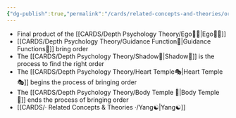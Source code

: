```yaml
---
{"dg-publish":true,"permalink":"/cards/related-concepts-and-theories/order/","created":"2023-05-03T00:35:57.899+02:00","updated":"2023-05-10T18:30:49.372+02:00"}
---
```



- Final product of the [[CARDS/Depth Psychology Theory/Ego🙋‍♂️\|Ego🙋‍♂️]] 
- [[CARDS/Depth Psychology Theory/Guidance Function🚿\|Guidance Functions🚿]] bring order 
- The [[CARDS/Depth Psychology Theory/Shadow👤\|Shadow👤]] is the process to find the right order 
- The [[CARDS/Depth Psychology Theory/Heart Temple🎭\|Heart Temple🎭]] begins the process of bringing order 
- The [[CARDS/Depth Psychology Theory/Body Temple 🌳\|Body Temple 🌳]] ends the process of bringing order 
- [[CARDS/· Related Concepts & Theories ·/Yang☯️\|Yang☯️]] 